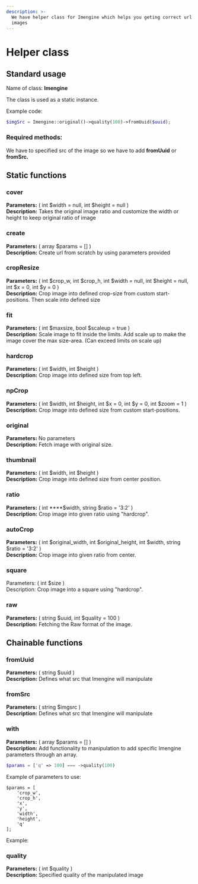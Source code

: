 ```yaml
---
description: >-
  We have helper class for Imengine which helps you geting correct url for
  images
---
```


# Helper class

## Standard usage

Name of class: **Imengine**

The class is used as a static instance.

Example code:

```php
$imgSrc = Imengine::original()->quality(100)->fromUuid($uuid);
```

### Required methods: 

We have to specified src of the image so we have to add **fromUuid** or **fromSrc.**

## Static functions

### cover

**Parameters:** \( int $width = null,  int $height = null \)  
**Description:** Takes the original image ratio and customize the width or height to keep original ratio of image

### create

**Parameters:** \( array $params = \[\] \)  
**Description:** Create url from scratch by using parameters provided 

### cropResize

**Parameters:** \( int $crop\_w, int $crop\_h, int $width = null, int $height = null, int $x = 0, int $y = 0 \)  
**Description:** Crop image into defined crop-size from custom start-positions. Then scale into defined size

### fit

**Parameters:** \( int $maxsize, bool $scaleup = true \)  
**Description:** Scale image to fit inside the limits. Add scale up to make the image cover the max size-area. \(Can exceed limits on scale up\)

### hardcrop

**Parameters:** \( int $width, int $height \)   
**Description:** Crop image into defined size from top left.

### npCrop

**Parameters:** \( int $width, int $height, int $x = 0, int $y = 0, int $zoom = 1 \)  
**Description:** Crop image into defined size from custom start-positions.

### original

**Parameters:** No parameters  
**Description:** Fetch image with original size.

### thumbnail

**Parameters:** \( int $width, int $height \)  
**Description:** Crop image into defined size from center position.

### ratio

**Parameters:** \( int ****$width,  string $ratio = '3:2' \)   
**Description:** Crop image into given ratio using "hardcrop".

### autoCrop

**Parameters:** \( int $original\_width, int $original\_height, int $width, string $ratio = '3:2' \)  
**Description:** Crop image into given ratio from center.

### square

Parameters: \( int $size \)  
Description: Crop image into a square using "hardcrop".

### raw

**Parameters:** \( string $uuid, int $quality = 100 \)  
**Description:** Fetching the Raw format of the image.

## Chainable functions

### fromUuid

**Parameters:** \( string $uuid \)  
**Description:** Defines what src that Imengine will manipulate

### fromSrc

**Parameters:** \( string $imgsrc \)  
**Description:** Defines what src that Imengine will manipulate

### with

**Parameters:** \( array $params = \[\] \)  
**Description:** Add functionality to manipulation to add specific Imengine parameters through an array.

```php
$params = ['q' => 100] === ->quality(100)
```

Example of parameters to use:

```text
$params = [
    'crop_w',
    'crop_h',
    'x',
    'y',
    'width',
    'height',
    'q'
];
```

Example:

### **quality**

**Parameters:** \( int $quality \)  
**Description:** Specified quality of the manipulated image 


